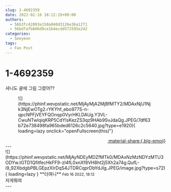 ```yaml
---
slug: 1-4692359
date: 2022-02-16 18:12:19+09:00
authors:
  - 56b3fc42893e150a040d3126e36a1271
  - 56bdfafb606d9ce1b4ecdd572595e242
categories:
  - Seoyeon
tags:
  - Fan Post
---
```


# 1-4692359

<div class="post-container" markdown="1">
<div class="content-container md-sidebar__scrollwrap" markdown="1">

셔니도 귤에 그림 그렸어??
<figure markdown="1">
![](https://phinf.wevpstatic.net/MjAyMjA2MjBfMTY2/MDAxNjU1Njk3NjEwOTg2.rYKYhf_ebo977S-n-qpcNPFjVEYFQOnqp0VyrHKLDAUg.Y3VL-CwuNTwIqiqKRP5CdYIsKezZS3qz9HAb9SvJdaQg.JPEG/7df63b72e738498fa965bded6126c2c5640.jpg?type=e1920){ loading=lazy onclick="openFullscreen(this)"}
</figure>


</div>
</div>

<div style="text-align: right;" markdown="1">
<a href="https://weverse.io/fromis9/fanpost/1-4692359" style="text-align: right;">:material-share:{.big-emoji}</a>
</div>
---

<div class="comments-container md-sidebar__scrollwrap" markdown="1">
<div class="comment" markdown="1">
<div class='id-container' markdown="1">
![](https://phinf.wevpstatic.net/MjAyNDEyMDZfMTk0/MDAxNzMzNDYzMTU3ODYw.tGTD1QfitfecHkFF9-zI4fL0xnXf8VH8ht2j5Xh2a74g.QufL-i9_92XbdgbPBLGEpzXIrDqS4JTDRCqprDbYdJIg.JPEG/image.jpg?type=s72){ loading=lazy }
**<span class="artist">더여니</span>** <small>Feb 16 2022, 18:12</small><br>
</div>
<div class='comment-body' markdown="1">
저게뭐여
</div>
</div>
</div>
---
